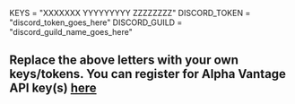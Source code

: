 KEYS = "XXXXXXX YYYYYYYYY ZZZZZZZZ"
DISCORD_TOKEN = "discord_token_goes_here"
DISCORD_GUILD = "discord_guild_name_goes_here"

## Replace the above letters with your own keys/tokens. You can register for Alpha Vantage API key(s) <a href="https://www.alphavantage.co/support/#api-key">here</a>
